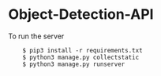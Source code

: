 # Object-Detection-API

To run the server
```
    $ pip3 install -r requirements.txt
    $ python3 manage.py collectstatic
    $ python3 manage.py runserver
```
